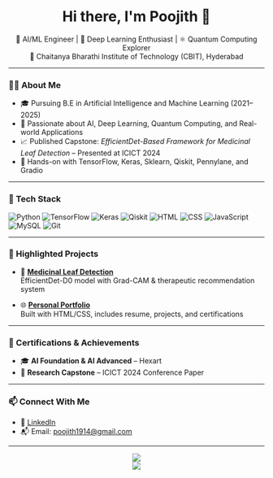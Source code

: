 <h1 align="center">Hi there, I'm Poojith 👋</h1>

<p align="center">
  🚀 AI/ML Engineer | 🧠 Deep Learning Enthusiast | ⚛️ Quantum Computing Explorer<br>
  📍 Chaitanya Bharathi Institute of Technology (CBIT), Hyderabad
</p>

---

### 🧑‍💻 About Me
- 🎓 Pursuing B.E in Artificial Intelligence and Machine Learning (2021–2025)
- 🔬 Passionate about AI, Deep Learning, Quantum Computing, and Real-world Applications
- 📈 Published Capstone: *EfficientDet-Based Framework for Medicinal Leaf Detection* – Presented at ICICT 2024
- 🧪 Hands-on with TensorFlow, Keras, Sklearn, Qiskit, Pennylane, and Gradio

---

### 🔨 Tech Stack
![Python](https://img.shields.io/badge/-Python-3776AB?logo=python&logoColor=white)
![TensorFlow](https://img.shields.io/badge/-TensorFlow-FF6F00?logo=tensorflow&logoColor=white)
![Keras](https://img.shields.io/badge/-Keras-D00000?logo=keras&logoColor=white)
![Qiskit](https://img.shields.io/badge/-Qiskit-6929C4?logo=qiskit)
![HTML](https://img.shields.io/badge/-HTML5-E34F26?logo=html5&logoColor=white)
![CSS](https://img.shields.io/badge/-CSS3-1572B6?logo=css3)
![JavaScript](https://img.shields.io/badge/-JavaScript-F7DF1E?logo=javascript&logoColor=black)
![MySQL](https://img.shields.io/badge/-MySQL-4479A1?logo=mysql)
![Git](https://img.shields.io/badge/-Git-F05032?logo=git&logoColor=white)

---

### 📂 Highlighted Projects

- 🔬 [**Medicinal Leaf Detection**](https://github.com/poojith1903/Efficientdet-medicinal-leaf-classification)  
  EfficientDet-D0 model with Grad-CAM & therapeutic recommendation system



- 🌐 [**Personal Portfolio**](https://github.com/poojith1903/poojith-portfolio)  
  Built with HTML/CSS, includes resume, projects, and certifications

---

### 📜 Certifications & Achievements
- 🎓 **AI Foundation & AI Advanced** – Hexart
- 🧪 **Research Capstone** – ICICT 2024 Conference Paper

---

### 📫 Connect With Me
- 💼 [LinkedIn](https://www.linkedin.com/in/jangam-poojith-455a59294/)
- 📬 Email: poojith1914@gmail.com

---

  <p align="center">
  <img src="https://github-readme-stats.vercel.app/api?username=poojith1903&show_icons=true&theme=radical" />
  <br/>
  <img src="https://github-readme-streak-stats.herokuapp.com?user=poojith1903&theme=dark" />
</p>



